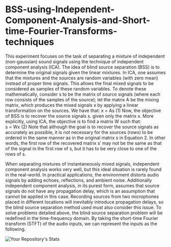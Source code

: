 # BSS-using-Independent-Component-Analysis-and-Short-time-Fourier-Transforms-techniques
This experiment focuses on the task of separating a mixture of independent (non-gaussian)
sound signals using the technique of independent component analysis (ICA). The idea of 
blind source separation (BSS) is to determine the original signals given the linear mixtures.
In ICA, one assumes that the mixtures and the sources are random variables (with zero mean) 
instead of proper time signals. This allows the final mixed signals to be considered as 
samples of these random variables. To denote these mathematically, consider s to be the 
matrix of source signals (where each row consists of the samples of the source); let the 
matrix A be the mixing matrix, which produces the mixed signals x by applying a linear 
transformation on the sources. We have that: 
x = As (1) 
Now, the objective of BSS is to recover the source signals s. given only the matrix x.
More explicitly, using ICA, the objective is to find a matrix W such that:           
s = Wx (2) 
Note that although the goal is to recover the source signals as accurately as possible, 
it is not necessary for the sources (rows) to be ordered in the same manner as in the
original matrix s in Equation 2. In other words, the first row of the recovered matrix s′ 
may not be the same as that of the signal in the first row of s, but it has
to be very close to one of the rows of s. 


When separating mixtures of instantaneously mixed signals, independent component analysis
works very well, but this ideal situation is rarely found in the real-world. In practical
applications, the environment distorts audio signals by adding echoes, reflections, and 
ambient noise. Additionally independent component analysis, in its purest form, assumes 
that source signals do not have any propagation delay, which is an assumption that cannot 
be applied in this case. Recording sources from two microphones placed in different locations 
will inevitably introduce propagation delays, so the blind source separation method used 
must also consider this issue. To solve problems detailed above, the blind source separation 
problem will be redefined in the time-frequency domain. By taking the short-time Fourier
transform (STFT) of the audio inputs, we can represent the inputs as the following.



![Your Repository's Stats](https://github-readme-stats.vercel.app/api/top-langs/?username=Your_GitHub_Username&theme=blue-green)
